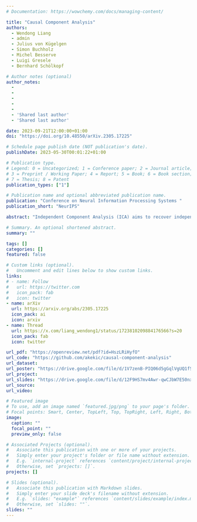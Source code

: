 ```yaml
---
# Documentation: https://wowchemy.com/docs/managing-content/

title: "Causal Component Analysis"
authors: 
  - Wendong Liang
  - admin
  - Julius von Kügelgen
  - Simon Buchholz
  - Michel Besserve
  - Luigi Gresele
  - Bernhard Schölkopf

# Author notes (optional)
author_notes:
  - 
  - 
  - 
  - 
  - 
  - 'Shared last author'
  - 'Shared last author'

date: 2023-09-21T12:00:00+01:00
doi: "https://doi.org/10.48550/arXiv.2305.17225"

# Schedule page publish date (NOT publication's date).
publishDate: 2023-05-30T00:01:22+01:00

# Publication type.
# Legend: 0 = Uncategorized; 1 = Conference paper; 2 = Journal article;
# 3 = Preprint / Working Paper; 4 = Report; 5 = Book; 6 = Book section;
# 7 = Thesis; 8 = Patent
publication_types: ["1"]

# Publication name and optional abbreviated publication name.
publication: "Conference on Neural Information Processing Systems "
publication_short: "NeurIPS"

abstract: "Independent Component Analysis (ICA) aims to recover independent latent variables from observed mixtures thereof. Causal Representation Learning (CRL) aims instead to infer causally related (thus often statistically dependent) latent variables, together with the unknown graph encoding their causal relationships. We introduce an intermediate problem termed Causal Component Analysis (CauCA). CauCA can be viewed as a generalization of ICA, modelling the causal dependence among the latent components, and as a special case of CRL. In contrast to CRL, it presupposes knowledge of the causal graph, focusing solely on learning the unmixing function and the causal mechanisms. Any impossibility results regarding the recovery of the ground truth in CauCA also apply for CRL, while possibility results may serve as a stepping stone for extensions to CRL. We characterize CauCA identifiability from multiple datasets generated through different types of interventions on the latent causal variables. As a corollary, this interventional perspective also leads to new identifiability results for nonlinear ICA - a special case of CauCA with an empty graph - requiring strictly fewer datasets than previous results. We introduce a likelihood-based approach using normalizing flows to estimate both the unmixing function and the causal mechanisms, and demonstrate its effectiveness through extensive synthetic experiments in the CauCA and ICA setting."

# Summary. An optional shortened abstract.
summary: ""

tags: []
categories: []
featured: false

# Custom links (optional).
#   Uncomment and edit lines below to show custom links.
links:
# - name: Follow
#   url: https://twitter.com
#   icon_pack: fab
#   icon: twitter
- name: arXiv
  url: https://arxiv.org/abs/2305.17225
  icon_pack: ai
  icon: arxiv
- name: Thread
  url: https://x.com/liang_wendong1/status/1723810209884176566?s=20
  icon_pack: fab
  icon: twitter

url_pdf: "https://openreview.net/pdf?id=HszLRiHyfO"
url_code: "https://github.com/akekic/causal-component-analysis"
url_dataset:
url_poster: "https://drive.google.com/file/d/1V7zenB-PIQ06d5gGqlVgUQ1fSvARpwmP/view?usp=sharing"
url_project:
url_slides: "https://drive.google.com/file/d/12F9HS7mv4Awr-qwCJbW7E50nx1RyYE1O/view?usp=sharing"
url_source:
url_video:

# Featured image
# To use, add an image named `featured.jpg/png` to your page's folder. 
# Focal points: Smart, Center, TopLeft, Top, TopRight, Left, Right, BottomLeft, Bottom, BottomRight.
image:
  caption: ""
  focal_point: ""
  preview_only: false

# Associated Projects (optional).
#   Associate this publication with one or more of your projects.
#   Simply enter your project's folder or file name without extension.
#   E.g. `internal-project` references `content/project/internal-project/index.md`.
#   Otherwise, set `projects: []`.
projects: []

# Slides (optional).
#   Associate this publication with Markdown slides.
#   Simply enter your slide deck's filename without extension.
#   E.g. `slides: "example"` references `content/slides/example/index.md`.
#   Otherwise, set `slides: ""`.
slides: ""
---
```

